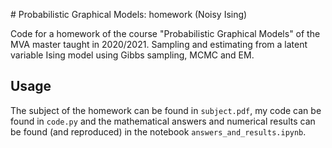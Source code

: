 # Probabilistic Graphical Models: homework (Noisy Ising)

Code for a homework of the course "Probabilistic Graphical Models" of the MVA master taught in 2020/2021. Sampling and estimating from a latent variable Ising model using Gibbs sampling, MCMC and EM.

## Usage

The subject of the homework can be found in `subject.pdf`, my code can be found in `code.py` and the mathematical answers and numerical results can be found (and reproduced) in the notebook `answers_and_results.ipynb`.
